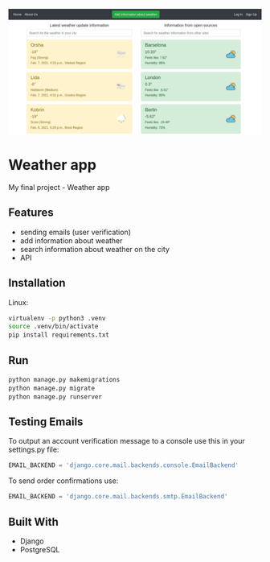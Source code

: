 ![Site weather app](https://raw.githubusercontent.com/isboston/WeatherApp/main/src/main/static/images/5.png)

# Weather app

My final project - Weather app

## Features
- sending emails (user verification)
- add information about weather
- search information about weather on the city
- API


## Installation

Linux:

```bash
virtualenv -p python3 .venv
source .venv/bin/activate
pip install requirements.txt
```

## Run

```bash
python manage.py makemigrations
python manage.py migrate
python manage.py runserver
```

## Testing Emails

To output an account verification message to a console use this in your settings.py file:

```python
EMAIL_BACKEND = 'django.core.mail.backends.console.EmailBackend'
```
To send order confirmations use:
```python
EMAIL_BACKEND = 'django.core.mail.backends.smtp.EmailBackend'
```

## Built With
- Django
- PostgreSQL

